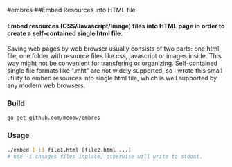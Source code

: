 #embres
##Embed Resources into HTML file.
#### Embed resources (CSS/Javascript/Image) files into HTML page in order to create a self-contained single html file.

Saving web pages by web browser usually consists of two parts: one html file, one folder with resource files like css, javascript or images inside.  This way might not be convenient for transfering or organizing. Self-contained single file formats like ".mht" are not widely supported, so I wrote this small utility to embed resources into single html file, which is well supported by any modern web browsers.  

### Build
```sh
go get github.com/meoow/embres
```

### Usage
```sh
./embed [-i] file1.html [file2.html ...]
# use -i changes files inplace, otherwise will write to stdout.
```
